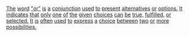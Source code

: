 [The](./the.md) [word](./word.md) ["or"](./or.md) [is](./is.md) [a](./a.md) [conjunction](./conjunction.md) [used](./used.md) [to](./to.md) [present](./present.md) [alternatives](./alternatives.md) [or](./or.md) [options.](./options.md) [It](./it.md) [indicates](./indicates.md) [that](./that.md) [only](./only.md) [one](./one.md) [of](./of.md) [the](./the.md) [given](./given.md) [choices](./choices.md) [can](./can.md) [be](./be.md) [true,](./true.md) [fulfilled,](./fulfilled.md) [or](./or.md) [selected.](./selected.md) [It](./it.md) [is](./is.md) [often](./often.md) [used](./used.md) [to](./to.md) [express](./express.md) [a](./a.md) [choice](./choice.md) [between](./between.md) [two](./two.md) [or](./or.md) [more](./more.md) [possibilities.](./possibilities.md)